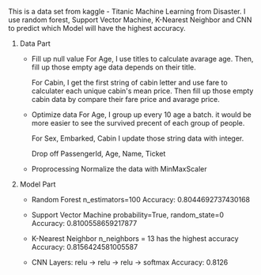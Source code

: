 This is a data set from kaggle - Titanic Machine Learning from Disaster.
I use random forest, Support Vector Machine, K-Nearest Neighbor and CNN to predict which Model will have the highest accuracy.

1. Data Part
    - Fill up null value
        For Age,
        I use titles to calculate avarage age. Then, fill up those empty age data depends on their title.
        
        For Cabin,
        I get the first string of cabin letter and use fare to calculater each unique cabin's mean price. Then fill up those empty cabin data by compare their fare price and avarage price.

    - Optimize data
        For Age,
        I group up every 10 age a batch. it would be more easier to see the survived precent of each group of people.

        For Sex, Embarked, Cabin
        I update those string data with integer.

        Drop off PassengerId, Age, Name, Ticket
    - Proprocessing
        Normalize the data with MinMaxScaler
2. Model Part
    - Random Forest
        n_estimators=100
        Accuracy: 0.8044692737430168
      
    - Support Vector Machine
        probability=True, random_state=0
        Accuracy: 0.8100558659217877

    - K-Nearest Neighbor
        n_neighbors = 13 has the highest accuracy
        Accuracy: 0.8156424581005587

    - CNN
        Layers: relu -> relu -> relu -> softmax
        Accuracy: 0.8126

